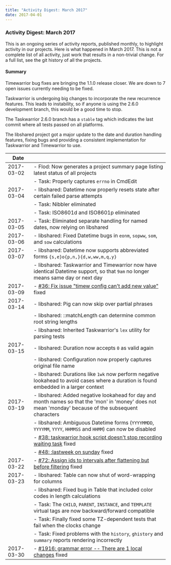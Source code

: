```yaml
---
title: "Activity Digest: March 2017"
date: 2017-04-01
---
```


### Activity Digest: March 2017 

This is an ongoing series of activity reports, published monthly, to highlight activity in our projects.
Here is what happened in March 2017. This is not a complete list of all activity, just work that results in a non-trivial change.
For a full list, see the git history of all the projects.

#### Summary

Timewarrior bug fixes are bringing the 1.1.0 release closer.
We are down to 7
open issues currently needing to be fixed.

Taskwarrior is undergoing big changes to incorporate the new recurrence features.
This leads to instability, so if anyone is using the 2.6.0 development branch, this would be a good time to stop.

The Taskwarrior 2.6.0 branch has a `stable` tag which indicates the last commit where all tests passed on all platforms.

The libshared project got a major update to the date and duration handling features, fixing bugs and providing a consistent implementation for Taskwarrior and Timewarrior to use.

| Date       |                                                                                                                                                        | 
|------------|--------------------------------------------------------------------------------------------------------------------------------------------------------|
| 2017-03-02 | - Flod: Now generates a project summary page listing latest status of all projects                                                                     |
|            | - Task: Properly captures `errno` in CmdEdit                                                                                                           |
| 2017-03-04 | - libshared: Datetime now properly resets state after certain failed parse attempts                                                                    |
|            | - Task: Nibbler eliminated                                                                                                                             |
|            | - Task: ISO8601d and ISO8601p eliminated                                                                                                               |
| 2017-03-05 | - Task: Eliminated separate handling for named dates, now relying on libshared                                                                         |
| 2017-03-06 | - libshared: Fixed Datetime bugs in `eonm`, `sopww`, `som`, and `sow` calculations                                                                     |
| 2017-03-07 | - libshared: Datetime now supports abbreviated forms `{s,e}o{p,n,}{d,w,ww,m,q,y}`                                                                      |
|            | - libshared: Taskwarrior and Timewarrior now have identical Datetime support, so that `9am` no longer means same day or next day                       |
| 2017-03-09 | - [#36: Fix issue "timew config can't add new value"](https://github.com/GothenburgBitFactory/timewarrior/issues/36) fixed                             |
| 2017-03-14 | - libshared: Pig can now skip over partial phrases                                                                                                     |
|            | - libshared: ::matchLength can determine common root string lengths                                                                                    |
|            | - libshared: Inherited Taskwarrior's `lex` utility for parsing tests                                                                                   |
| 2017-03-15 | - libshared: Duration now accepts `0` as valid again                                                                                                   |
|            | - libshared: Configuration now properly captures original file name                                                                                    |
|            | - libshared: Durations like `1wk` now perform negative lookahead to avoid cases where a duration is found embedded in a larger context                 |
| 2017-03-19 | - libshared: Added negative lookahead for day and month names so that the 'mon' in 'money' does not mean 'monday' because of the subsequent characters |
|            | - libshared: Ambiguous Datetime forms (`YYYYMMDD`, `YYYYMM`, `YYYY`, `HHMMSS` and `HHMM`) can now be disabled                                          |
|            | - [#38: taskwarrior hook script doesn't stop recording waiting task](https://github.com/GothenburgBitFactory/timewarrior/issues/38) fixed              |
|            | - [#48: :lastweek on sunday](https://github.com/GothenburgBitFactory/timewarrior/issues/48) fixed                                                      |
| 2017-03-22 | - [#72: Assign ids to intervals after flattening but before filtering](https://github.com/GothenburgBitFactory/timewarrior/issues/72) fixed            |
| 2017-03-23 | - libshared: Table can now shut of word-wrapping for columns                                                                                           |
|            | - libshared: Fixed bug in Table that included color codes in length calculations                                                                       |
|            | - Task: The `CHILD`, `PARENT`, `INSTANCE`, and `TEMPLATE` virtual tags are now backward/forward compatible                                             |
|            | - Task: Finally fixed some TZ-dependent tests that fail when the clocks change                                                                         |
|            | - Task: Fixed problems with the `history`, `ghistory` and `summary` reports rendering incorrectly                                                      |
| 2017-03-30 | - [#1916: grammar error \-- There are 1 local changes](https://github.com/GothenburgBitFactory/taskwarrior/issues/1916) fixed                          |
